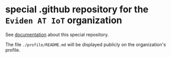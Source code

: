 # special .github repository for the `Eviden AT IoT` organization

See [documentation](https://docs.github.com/en/organizations/collaborating-with-groups-in-organizations/customizing-your-organizations-profile) about this special repository.

The file `./profile/README.md` will be displayed publicly on the organization's profile.
